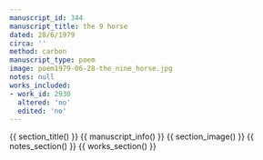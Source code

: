```yaml
---
manuscript_id: 344
manuscript_title: the 9 horse
dated: 28/6/1979
circa: ''
method: carbon
manuscript_type: poem
image: poem1979-06-28-the_nine_horse.jpg
notes: null
works_included:
- work_id: 2930
  altered: 'no'
  edited: 'no'
---
```


{{ section_title() }}
{{ manuscript_info() }}
{{ section_image() }}
{{ notes_section() }}
{{ works_section() }}
